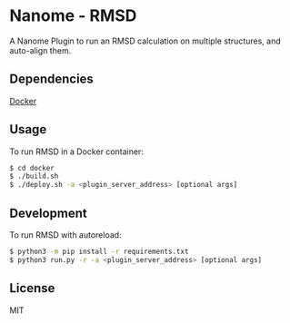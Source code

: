 # Nanome - RMSD

A Nanome Plugin to run an RMSD calculation on multiple structures, and auto-align them.

## Dependencies

[Docker](https://docs.docker.com/get-docker/)

## Usage

To run RMSD in a Docker container:

```sh
$ cd docker
$ ./build.sh
$ ./deploy.sh -a <plugin_server_address> [optional args]
```

## Development

To run RMSD with autoreload:

```sh
$ python3 -m pip install -r requirements.txt
$ python3 run.py -r -a <plugin_server_address> [optional args]
```

## License

MIT
